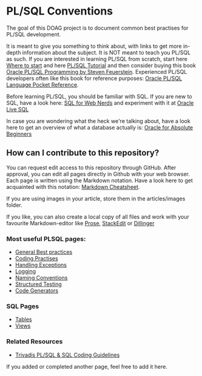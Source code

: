 
# PL/SQL Conventions

The goal of this DOAG project is to document common best practises for PL/SQL development. 

It is meant to give you something to think about, with links to get more in-depth information about the subject. It is NOT meant to teach you PL/SQL as such. If you are interested in learning PL/SQL from scratch, start here [Where to start]( https://www.quora.com/What-features-of-PL-SQL-should-a-beginner-tackler-first/answer/Steven-Feuerstein?srid=xpsn) and here [PL/SQL Tutorial](http://www.plsqltutorial.com) and then consider buying this book [Oracle PL/SQL Programming by Steven Feuerstein](http://shop.oreilly.com/product/0636920024859.do). Experienced PL/SQL developers often like this book for reference purposes: [Oracle PL/SQL Language Pocket Reference](http://shop.oreilly.com/product/0636920036913.do).

Before learning PL/SQL, you should be familiar with SQL. If you are new to SQL, have a look here: [SQL for Web Nerds](http://philip.greenspun.com/sql) and experiment with it at [Oracle Live SQL](http://livesql.oracle.com)

In case you are wondering what the heck we're talking about, have a look here to get an overview of what a database actually is: [Oracle for Absolute Beginners](http://allthingsoracle.com/oracle-for-absolute-beginners-part-1-databases)

## How can I contribute to this repository?

You can request edit access to this repository through GitHub. After approval, you can edit all pages directly in Github with your web browser. Each page is written using the Markdown notation. Have a look here to get acquainted with this notation: [Markdown Cheatsheet](https://github.com/adam-p/markdown-here/wiki/Markdown-Cheatsheet).

If you are using images in your article, store them in the articles/images folder.

If you like, you can also create a local copy of all files and work with your favourite Markdown-editor like [Prose](http://prose.io), [StackEdit](https://stackedit.io/app#) or [Dillinger](http://dillinger.io) 

### Most useful PLSQL pages:
-  [General Best practices](https://github.com/Doag/PL-SQL-Conventions/blob/master/articles/00_general.md)
-  [Coding Practises](https://github.com/Doag/PL-SQL-Conventions/blob/master/articles/02_code_practises.md)
-  [Handling Exceptions](https://github.com/Doag/PL-SQL-Conventions/blob/master/articles/exceptions.md)
-  [Logging](https://github.com/Doag/PL-SQL-Conventions/blob/master/articles/logging.md)
-  [Naming Conventions](https://github.com/Doag/PL-SQL-Conventions/blob/master/articles/namingconventions.md)
-  [Structured Testing](https://github.com/Doag/PL-SQL-Conventions/blob/master/articles/structured_testing.md)
- [Code Generators](https://github.com/Doag/PL-SQL-Conventions/blob/master/articles/generators.md)

### SQL Pages
-  [Tables](https://github.com/Doag/PL-SQL-Conventions/blob/master/articles/tables.md)
-  [Views](https://github.com/Doag/PL-SQL-Conventions/blob/master/articles/views.md)

### Related Resources
-  [Trivadis PL/SQL &amp; SQL Coding Guidelines](https://github.com/Trivadis/plsql-and-sql-coding-guidelines)

If you added or completed another page, feel free to add it here.
